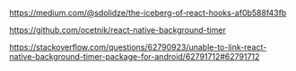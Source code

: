 https://medium.com/@sdolidze/the-iceberg-of-react-hooks-af0b588f43fb

https://github.com/ocetnik/react-native-background-timer

https://stackoverflow.com/questions/62790923/unable-to-link-react-native-background-timer-package-for-android/62791712#62791712
